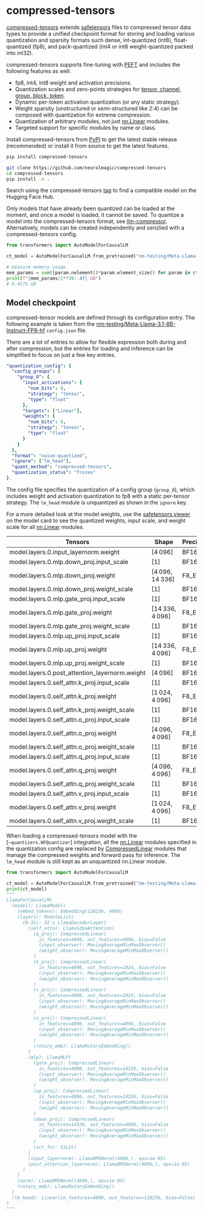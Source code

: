 <!--Copyright 2024 The HuggingFace Team. All rights reserved.

Licensed under the Apache License, Version 2.0 (the "License"); you may not use this file except in compliance with
the License. You may obtain a copy of the License at

http://www.apache.org/licenses/LICENSE-2.0

Unless required by applicable law or agreed to in writing, software distributed under the License is distributed on
an "AS IS" BASIS, WITHOUT WARRANTIES OR CONDITIONS OF ANY KIND, either express or implied. See the License for the
specific language governing permissions and limitations under the License.

⚠️ Note that this file is in Markdown but contain specific syntax for our doc-builder (similar to MDX) that may not be
rendered properly in your Markdown viewer.

-->

# compressed-tensors

[compressed-tensors](https://github.com/neuralmagic/compressed-tensors) extends [safetensors](https://github.com/huggingface/safetensors) files to compressed tensor data types to provide a unified checkpoint format for storing and loading various quantization and sparsity formats such dense, int-quantized (int8), float-quantized (fp8), and pack-quantized (int4 or int8 weight-quantized packed into int32).

compressed-tensors supports fine-tuning with [PEFT](https://huggingface.co/docs/peft) and includes the following features as well.

- fp8, int4, int8 weight and activation precisions.
- Quantization scales and zero-points strategies for [tensor, channel, group, block, token](https://github.com/neuralmagic/compressed-tensors/blob/83b2e7a969d70606421a76b9a3d112646077c8de/src/compressed_tensors/quantization/quant_args.py#L43-L52).
- Dynamic per-token activation quantization (or any static strategy).
- Weight sparsity (unstructured or semi-structured like 2:4) can be composed with quantization for extreme compression.
- Quantization of arbitrary modules, not just [nn.Linear](https://pytorch.org/docs/stable/generated/torch.nn.Linear.html) modules.
- Targeted support for specific modules by name or class.

Install compressed-tensors from [PyPI](https://pypi.org/project/compressed-tensors) to get the latest stable release (recommended) or install it from source to get the latest features.

<hfoptions id="install">
<hfoption id="PyPI">

```bash
pip install compressed-tensors
```

</hfoption>
<hfoption id="source code">

```bash
git clone https://github.com/neuralmagic/compressed-tensors
cd compressed-tensors
pip install -e .
```

</hfoption>
</hfoptions>

Search using the compressed-tensors [tag](https://huggingface.co/models?other=compressed-tensors) to find a compatible model on the Hugging Face Hub.

Only models that have already been quantized can be loaded at the moment, and once a model is loaded, it cannot be saved. To quantize a model into the compressed-tensors format, see [llm-compressor](https://github.com/vllm-project/llm-compressor). Alternatively, models can be created independently and serizlied with a compressed-tensors config.

```python
from transformers import AutoModelForCausalLM

ct_model = AutoModelForCausalLM.from_pretrained("nm-testing/Meta-Llama-3.1-8B-Instruct-FP8-hf", device_map="auto")

# measure memory usage
mem_params = sum([param.nelement()*param.element_size() for param in ct_model.parameters()])
print(f"{mem_params/2**30:.4f} GB")
# 8.4575 GB
```

## Model checkpoint

compressed-tensor models are defined through its configuration entry. The following example is taken from the [nm-testing/Meta-Llama-3.1-8B-Instruct-FP8-hf](https://huggingface.co/nm-testing/Meta-Llama-3.1-8B-Instruct-FP8-hf/blob/main/config.json) `config.json` file.

There are a lot of entries to allow for flexible expression both during and after compression, but the entries for loading and inference can be simplified to focus on just a few key entries.

```yaml
"quantization_config": {
  "config_groups": {
    "group_0": {
      "input_activations": {
        "num_bits": 8,
        "strategy": "tensor",
        "type": "float"
      },
      "targets": ["Linear"],
      "weights": {
        "num_bits": 8,
        "strategy": "tensor",
        "type": "float"
      }
    }
  },
  "format": "naive-quantized",
  "ignore": ["lm_head"],
  "quant_method": "compressed-tensors",
  "quantization_status": "frozen"
},
```

The config file specifies the quantization of a config group (`group_0`), which includes weight and activation quantization to fp8 with a static per-tensor strategy. The `lm_head` module is unquantized as shown in the `ignore` key.

For a more detailed look at the model weights, use the [safetensors viewer](https://huggingface.co/nm-testing/Meta-Llama-3.1-8B-Instruct-FP8-hf?show_file_info=model.safetensors.index.json) on the model card to see the quantized weights, input scale, and weight scale for all [nn.Linear](https://pytorch.org/docs/stable/generated/torch.nn.Linear.html) modules.

| Tensors | Shape |	Precision |
| ------- | ----- | --------- |
model.layers.0.input_layernorm.weight	| [4 096]	| BF16
model.layers.0.mlp.down_proj.input_scale	| [1]	| BF16
model.layers.0.mlp.down_proj.weight	| [4 096, 14 336] |	F8_E4M3
model.layers.0.mlp.down_proj.weight_scale |	[1]	| BF16
model.layers.0.mlp.gate_proj.input_scale |	[1]	| BF16
model.layers.0.mlp.gate_proj.weight	| [14 336, 4 096]	| F8_E4M3
model.layers.0.mlp.gate_proj.weight_scale	| [1] |	BF16
model.layers.0.mlp.up_proj.input_scale|	[1]	|BF16
model.layers.0.mlp.up_proj.weight |	[14 336, 4 096]	| F8_E4M3
model.layers.0.mlp.up_proj.weight_scale | [1]	| BF16
model.layers.0.post_attention_layernorm.weight |	[4 096]	|BF16
model.layers.0.self_attn.k_proj.input_scale |	[1]	|  BF16
model.layers.0.self_attn.k_proj.weight |	[1 024, 4 096]|	F8_E4M3
model.layers.0.self_attn.k_proj.weight_scale |[1]	| BF16
model.layers.0.self_attn.o_proj.input_scale	| [1]	| BF16
model.layers.0.self_attn.o_proj.weight | [4 096, 4 096]	| F8_E4M3
model.layers.0.self_attn.o_proj.weight_scale | [1]	| BF16
model.layers.0.self_attn.q_proj.input_scale	| [1]	| BF16
model.layers.0.self_attn.q_proj.weight | [4 096, 4 096]	| F8_E4M3
model.layers.0.self_attn.q_proj.weight_scale |	[1] | BF16
model.layers.0.self_attn.v_proj.input_scale	| [1] | BF16
model.layers.0.self_attn.v_proj.weight |	[1 024, 4 096]	| F8_E4M3
model.layers.0.self_attn.v_proj.weight_scale |	[1] |	BF16

When loading a compressed-tensors model with the [`~quantizers.HFQuantizer`] integration, all the [nn.Linear](https://pytorch.org/docs/stable/generated/torch.nn.Linear.html) modules specified in the quantization config are replaced by [CompressedLinear](https://github.com/neuralmagic/compressed-tensors/blob/975cb223b19fcac2b98a4271d17668462d4d6e1d/src/compressed_tensors/linear/compressed_linear.py#L30) modules that manage the compressed weights and forward pass for inference. The `lm_head` module is still kept as an unquantized nn.Linear module.

```python
from transformers import AutoModelForCausalLM

ct_model = AutoModelForCausalLM.from_pretrained("nm-testing/Meta-Llama-3.1-8B-Instruct-FP8-hf")
print(ct_model)
"""
LlamaForCausalLM(
  (model): LlamaModel(
    (embed_tokens): Embedding(128256, 4096)
    (layers): ModuleList(
      (0-31): 32 x LlamaDecoderLayer(
        (self_attn): LlamaSdpaAttention(
          (q_proj): CompressedLinear(
            in_features=4096, out_features=4096, bias=False
            (input_observer): MovingAverageMinMaxObserver()
            (weight_observer): MovingAverageMinMaxObserver()
          )
          (k_proj): CompressedLinear(
            in_features=4096, out_features=1024, bias=False
            (input_observer): MovingAverageMinMaxObserver()
            (weight_observer): MovingAverageMinMaxObserver()
          )
          (v_proj): CompressedLinear(
            in_features=4096, out_features=1024, bias=False
            (input_observer): MovingAverageMinMaxObserver()
            (weight_observer): MovingAverageMinMaxObserver()
          )
          (o_proj): CompressedLinear(
            in_features=4096, out_features=4096, bias=False
            (input_observer): MovingAverageMinMaxObserver()
            (weight_observer): MovingAverageMinMaxObserver()
          )
          (rotary_emb): LlamaRotaryEmbedding()
        )
        (mlp): LlamaMLP(
          (gate_proj): CompressedLinear(
            in_features=4096, out_features=14336, bias=False
            (input_observer): MovingAverageMinMaxObserver()
            (weight_observer): MovingAverageMinMaxObserver()
          )
          (up_proj): CompressedLinear(
            in_features=4096, out_features=14336, bias=False
            (input_observer): MovingAverageMinMaxObserver()
            (weight_observer): MovingAverageMinMaxObserver()
          )
          (down_proj): CompressedLinear(
            in_features=14336, out_features=4096, bias=False
            (input_observer): MovingAverageMinMaxObserver()
            (weight_observer): MovingAverageMinMaxObserver()
          )
          (act_fn): SiLU()
        )
        (input_layernorm): LlamaRMSNorm((4096,), eps=1e-05)
        (post_attention_layernorm): LlamaRMSNorm((4096,), eps=1e-05)
      )
    )
    (norm): LlamaRMSNorm((4096,), eps=1e-05)
    (rotary_emb): LlamaRotaryEmbedding()
  )
  (lm_head): Linear(in_features=4096, out_features=128256, bias=False)
)
"""
```
